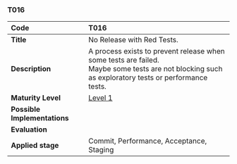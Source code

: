 ### T016

| **Code**           | **T016** |
| :--                | :--      |
| **Title**          | No Release with Red Tests. |
| **Description**    | A process exists to prevent release when some tests are failed. <br> Maybe some tests are not blocking such as exploratory tests or performance tests. |
| **Maturity Level** | [Level 1](/levels#level-1) |
| **Possible Implementations** | |
| **Evaluation**     | |
| **Applied stage**  | Commit, Performance, Acceptance, Staging |
